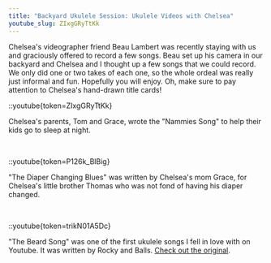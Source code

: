 ```yaml
---
title: "Backyard Ukulele Session: Ukulele Videos with Chelsea"
youtube_slug: ZIxgGRyTtKk
---
```


Chelsea's videographer friend Beau Lambert was recently staying with us and
graciously offered to record a few songs. Beau set up his camera in our
backyard and Chelsea and I thought up a few songs that we could record. We only
did one or two takes of each one, so the whole ordeal was really just informal
and fun. Hopefully you will enjoy. Oh, make sure to pay attention to Chelsea's
hand-drawn title cards!

::youtube{token=ZIxgGRyTtKk}

Chelsea's parents, Tom and Grace, wrote the "Nammies Song" to help their kids go to sleep at night.

&nbsp;

::youtube{token=P126k_BlBig}

"The Diaper Changing Blues" was written by Chelsea's mom Grace, for Chelsea's little brother Thomas who was not fond of having his diaper changed.

&nbsp;

::youtube{token=trikN01A5Dc}

"The Beard Song" was one of the first ukulele songs I fell in love with on
Youtube. It was written by Rocky and Balls. [Check out the original](http://www.youtube.com/watch?v=Xe3Vsbsb33Q).